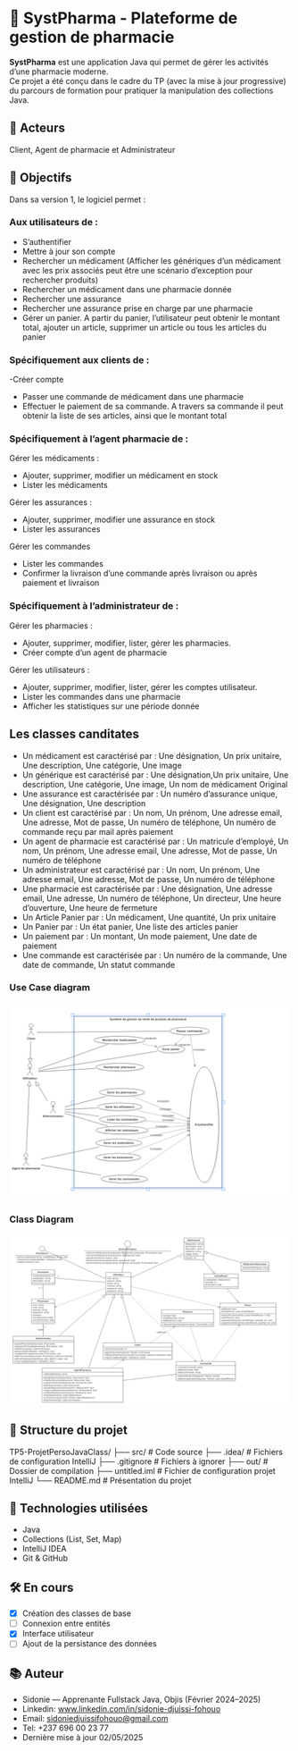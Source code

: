 # 💊 SystPharma - Plateforme de gestion de pharmacie

**SystPharma** est une application Java qui permet de gérer les activités d’une pharmacie moderne.  
Ce projet a été conçu dans le cadre du TP (avec la mise à jour progressive) du parcours de formation pour pratiquer la manipulation des collections Java.

## 👥 Acteurs

Client, Agent de pharmacie et Administrateur

## 🧾 Objectifs

Dans sa version 1, le logiciel permet :

### Aux utilisateurs de :

- S’authentifier
- Mettre à jour son compte
- Rechercher un médicament (Afficher les génériques d’un médicament avec les prix associés peut être une scénario d’exception pour rechercher produits)
- Rechercher un médicament dans une pharmacie donnée
- Rechercher une assurance
- Rechercher une assurance prise en charge par une pharmacie
- Gérer un panier. A partir du panier, l’utilisateur peut obtenir le montant total, ajouter un article, supprimer un article ou tous les articles du panier

### Spécifiquement aux clients de :

-Créer compte

- Passer une commande de médicament dans une pharmacie
- Effectuer le paiement de sa commande. A travers sa commande il peut obtenir la liste de ses articles, ainsi que le montant total

### Spécifiquement à l’agent pharmacie de :

Gérer les médicaments :

- Ajouter, supprimer, modifier un médicament en stock
- Lister les médicaments

Gérer les assurances :

- Ajouter, supprimer, modifier une assurance en stock
- Lister les assurances

Gérer les commandes

- Lister les commandes
- Confirmer la livraison d’une commande après livraison ou après paiement et livraison

### Spécifiquement à l’administrateur de :

Gérer les pharmacies :

- Ajouter, supprimer, modifier, lister, gérer les pharmacies.
- Créer compte d’un agent de pharmacie

Gérer les utilisateurs :

- Ajouter, supprimer, modifier, lister, gérer les comptes utilisateur.
- Lister les commandes dans une pharmacie
- Afficher les statistiques sur une période donnée

## Les classes canditates

- Un médicament est caractérisé par : Une désignation, Un prix unitaire, Une description, Une catégorie, Une image
- Un générique est caractérisé par : Une désignation,Un prix unitaire, Une description, Une catégorie, Une image, Un nom de médicament Original
- Une assurance est caractérisée par : Un numéro d’assurance unique, Une désignation, Une description
- Un client est caractérisé par : Un nom, Un prénom, Une adresse email, Une adresse, Mot de passe, Un numéro de téléphone, Un numéro de commande reçu par mail après paiement
- Un agent de pharmacie est caractérisé par : Un matricule d’employé, Un nom, Un prénom, Une adresse email, Une adresse, Mot de passe, Un numéro de téléphone
- Un administrateur est caractérisé par : Un nom, Un prénom, Une adresse email, Une adresse, Mot de passe, Un numéro de téléphone
- Une pharmacie est caractérisée par : Une désignation, Une adresse email, Une adresse, Un numéro de téléphone, Un directeur, Une heure d’ouverture, Une heure de fermeture
- Un Article Panier par : Un médicament, Une quantité, Un prix unitaire
- Un Panier par : Un état panier, Une liste des articles panier
- Un paiement par : Un montant, Un mode paiement, Une date de paiement
- Une commande est caractérisée par : Un numéro de la commande, Une date de commande, Un statut commande

### Use Case diagram

![use case diagram](src/com/syspharma/projet//img/Use-case-diag.PNG)

### Class Diagram

![class diagram](src/com/syspharma/projet/img/Class-diag.PNG)

## 📁 Structure du projet

TP5-ProjetPersoJavaClass/ ├── src/ # Code source ├── .idea/ # Fichiers de configuration IntelliJ ├── .gitignore # Fichiers à ignorer ├── out/ # Dossier de compilation ├── untitled.iml # Fichier de configuration projet IntelliJ └── README.md # Présentation du projet

## 🚀 Technologies utilisées

- Java
- Collections (List, Set, Map)
- IntelliJ IDEA
- Git & GitHub

## 🛠️ En cours

- [x] Création des classes de base
- [ ] Connexion entre entités
- [x] Interface utilisateur
- [ ] Ajout de la persistance des données

## 📚 Auteur

- Sidonie — Apprenante Fullstack Java, Objis (Février 2024–2025)
- Linkedin: www.linkedin.com/in/sidonie-djuissi-fohouo
- Email: sidoniedjuissifohouo@gmail.com
- Tel: +237 696 00 23 77
- Dernière mise à jour 02/05/2025
